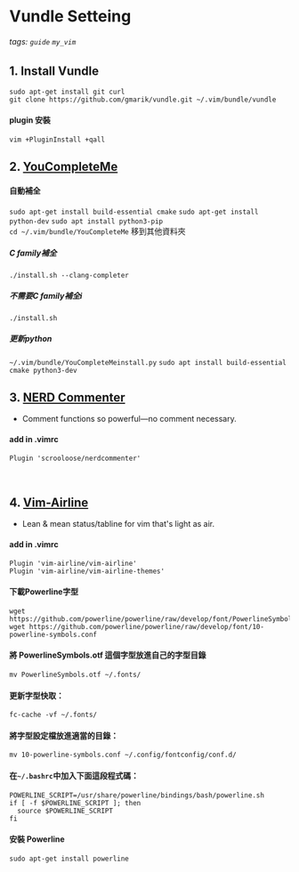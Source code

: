 Vundle Setteing
===

###### tags: `guide` `my_vim`

## 1. Install Vundle
    sudo apt-get install git curl
    git clone https://github.com/gmarik/vundle.git ~/.vim/bundle/vundle

#### plugin 安裝
    vim +PluginInstall +qall


## 2. [YouCompleteMe](https://github.com/Valloric/YouCompleteMe)

#### 自動補全

`sudo apt-get install build-essential cmake`
`sudo apt-get install python-dev`
`sudo apt install python3-pip`  
`cd ~/.vim/bundle/YouCompleteMe` 移到其他資料夾

##### C family補全
`./install.sh --clang-completer`

##### 不需要C family補全i
`./install.sh`

##### 更新python
`~/.vim/bundle/YouCompleteMeinstall.py`
`sudo apt install build-essential cmake python3-dev`



## 3. [NERD Commenter](https://github.com/scrooloose/nerdcommenter)

- Comment functions so powerful—no comment necessary.
#### add in .vimrc
`Plugin 'scrooloose/nerdcommenter'`


<br>

## 4. [Vim-Airline](https://github.com/vim-airline/vim-airline)

- Lean & mean status/tabline for vim that's light as air.

#### add in .vimrc
    Plugin 'vim-airline/vim-airline'
    Plugin 'vim-airline/vim-airline-themes'

#### 下載Powerline字型
```
wget https://github.com/powerline/powerline/raw/develop/font/PowerlineSymbols.otf
wget https://github.com/powerline/powerline/raw/develop/font/10-powerline-symbols.conf
```

#### 將 PowerlineSymbols.otf 這個字型放進自己的字型目錄
```
mv PowerlineSymbols.otf ~/.fonts/
```

#### 更新字型快取：
```
fc-cache -vf ~/.fonts/
```

#### 將字型設定檔放進適當的目錄：
```
mv 10-powerline-symbols.conf ~/.config/fontconfig/conf.d/
```

#### 在`~/.bashrc`中加入下面這段程式碼：
```
POWERLINE_SCRIPT=/usr/share/powerline/bindings/bash/powerline.sh
if [ -f $POWERLINE_SCRIPT ]; then
  source $POWERLINE_SCRIPT
fi
```

#### 安裝 Powerline
```
sudo apt-get install powerline
```
